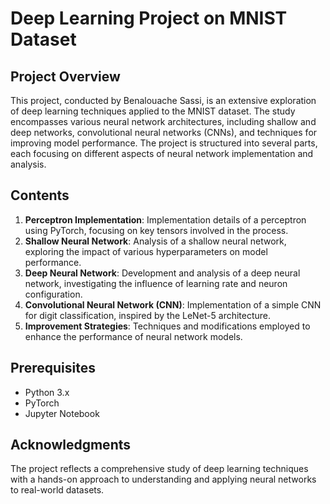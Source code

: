 
# Deep Learning Project on MNIST Dataset

## Project Overview

This project, conducted by Benalouache Sassi, is an extensive exploration of deep learning techniques applied to the MNIST dataset. The study encompasses various neural network architectures, including shallow and deep networks, convolutional neural networks (CNNs), and techniques for improving model performance. The project is structured into several parts, each focusing on different aspects of neural network implementation and analysis.

## Contents

1. **Perceptron Implementation**: Implementation details of a perceptron using PyTorch, focusing on key tensors involved in the process.
2. **Shallow Neural Network**: Analysis of a shallow neural network, exploring the impact of various hyperparameters on model performance.
3. **Deep Neural Network**: Development and analysis of a deep neural network, investigating the influence of learning rate and neuron configuration.
4. **Convolutional Neural Network (CNN)**: Implementation of a simple CNN for digit classification, inspired by the LeNet-5 architecture.
5. **Improvement Strategies**: Techniques and modifications employed to enhance the performance of neural network models.

## Prerequisites

- Python 3.x
- PyTorch
- Jupyter Notebook

## Acknowledgments

The project reflects a comprehensive study of deep learning techniques with a hands-on approach to understanding and applying neural networks to real-world datasets.
